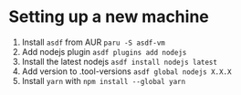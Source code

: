 # Setting up a new machine

1. Install `asdf` from AUR `paru -S asdf-vm`
2. Add nodejs plugin `asdf plugins add nodejs`
3. Install the latest nodejs `asdf install nodejs latest`
4. Add version to .tool-versions `asdf global nodejs X.X.X`
5. Install `yarn` with `npm install --global yarn`
